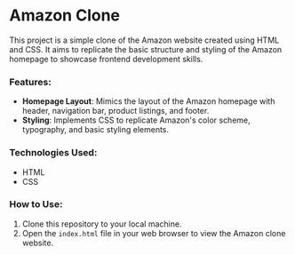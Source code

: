 # Amazon Clone

This project is a simple clone of the Amazon website created using HTML and CSS. It aims to replicate the basic structure and styling of the Amazon homepage to showcase frontend development skills.

### Features:
- **Homepage Layout**: Mimics the layout of the Amazon homepage with header, navigation bar, product listings, and footer.
- **Styling**: Implements CSS to replicate Amazon's color scheme, typography, and basic styling elements.

### Technologies Used:
- HTML
- CSS

### How to Use:
1. Clone this repository to your local machine.
2. Open the `index.html` file in your web browser to view the Amazon clone website.
